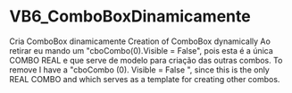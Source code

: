 # VB6_ComboBoxDinamicamente
Cria ComboBox dinamicamente Creation of ComboBox dynamically  Ao retirar eu mando um "cboCombo(0).Visible = False", pois esta é a única COMBO REAL e que serve de modelo para criação das outras combos. To remove I have a "cboCombo (0). Visible = False ", since this is the only REAL COMBO and which serves as a template for creating other combos.
